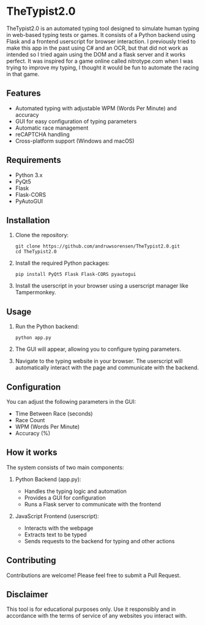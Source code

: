 # TheTypist2.0

TheTypist2.0 is an automated typing tool designed to simulate human typing in web-based typing tests or games. It consists of a Python backend using Flask and a frontend userscript for browser interaction. I previously tried to make this app in the past using C# and an OCR, but that did not work as intended so I tried again using the DOM and a flask server and it works perfect. It was inspired for a game online called nitrotype.com when I was trying to improve my typing, I thought it would be fun to automate the racing in that game.

## Features

- Automated typing with adjustable WPM (Words Per Minute) and accuracy
- GUI for easy configuration of typing parameters
- Automatic race management
- reCAPTCHA handling
- Cross-platform support (Windows and macOS)

## Requirements

- Python 3.x
- PyQt5
- Flask
- Flask-CORS
- PyAutoGUI

## Installation

1. Clone the repository:
   ```
   git clone https://github.com/andruwsorensen/TheTypist2.0.git
   cd TheTypist2.0
   ```

2. Install the required Python packages:
   ```
   pip install PyQt5 Flask Flask-CORS pyautogui
   ```

3. Install the userscript in your browser using a userscript manager like Tampermonkey.

## Usage

1. Run the Python backend:
   ```
   python app.py
   ```

2. The GUI will appear, allowing you to configure typing parameters.

3. Navigate to the typing website in your browser. The userscript will automatically interact with the page and communicate with the backend.

## Configuration

You can adjust the following parameters in the GUI:

- Time Between Race (seconds)
- Race Count
- WPM (Words Per Minute)
- Accuracy (%)

## How it works

The system consists of two main components:

1. Python Backend (app.py):
   - Handles the typing logic and automation
   - Provides a GUI for configuration
   - Runs a Flask server to communicate with the frontend

2. JavaScript Frontend (userscript):
   - Interacts with the webpage
   - Extracts text to be typed
   - Sends requests to the backend for typing and other actions

## Contributing

Contributions are welcome! Please feel free to submit a Pull Request.


## Disclaimer

This tool is for educational purposes only. Use it responsibly and in accordance with the terms of service of any websites you interact with.
